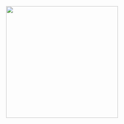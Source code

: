 <div align="center">
  <img height="300em" src="https://user-images.githubusercontent.com/67878286/216869172-d2b40173-ff23-46d0-90db-c81059966c59.gif">
</div>
